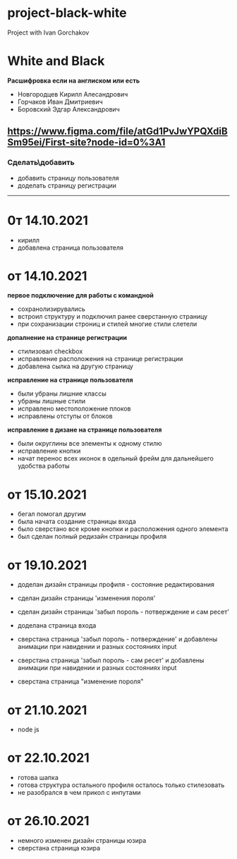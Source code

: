 # project-black-white
 Project with Ivan Gorchakov


# White and Black
**Расшифровка если на англиском или есть**

- Новгородцев Кирилл Алесандрович
- Горчаков Иван Дмитриевич
- Боровский Эдгар Александрович 

https://www.figma.com/file/atGd1PvJwYPQXdiBSm95ei/First-site?node-id=0%3A1
---

### Сделать\добавить

- добавить страницу пользователя
- доделать страницу регистрации 

---

# 0т 14.10.2021
  - кирилл
- добавлена страница пользователя

# от 14.10.2021

  **первое подключение для работы с командной**

  - сохранолизирувались 
  - встроил структуру и подключил ранее сверстанную страницу
  - при сохранизации строниц и стилей многие стили слетели

  **допалнение на странице регистрации**

  - стилизовал checkbox
  - исправление расположения на странице регистрации
  - добавлена сылка на другую страницу
  
  **исправление на странице пользователя**

  - были убраны лишние классы 
  - убраны лишные стили 
  - исправлено местоположение плоков
  - исправлены отступы от блоков

  **исправление в дизане на странице пользователя**

  - были округлины все элементы к одному стилю
  - исправление кнопки
  - начат перенос всех иконок в одельный фрейм для дальнейшего удобства работы

# от 15.10.2021

  - бегал помогал другим
  - была начата создание страницы входа
  - было сверстано все кроме кнопки и расположения одного элемента
  - был сделан полный редизайн страницы профиля
  
# от 19.10.2021

  - доделан дизайн страницы профиля - состояние редактирования
  - сделан дизайн страницы 'изменения пороля'
  - сделан дизайн страницы 'забыл пороль - потверждение и сам ресет'

  - доделана страница входа
  - сверстана страница 'забыл пороль - потверждение' и добавлены анимации при навидении и разных состояниях input
  - сверстана страница 'забыл пороль - сам ресет' и добавлены анимации при навидении и разных состояниях input
  - сверстана страница "изменение пороля"

# от 21.10.2021

 - node js

# от 22.10.2021

 - готова шапка 
 - готова структура остального профиля осталось только стилезовать
 - не разобрался в чем прикол с инпутами

# от 26.10.2021
  - немного изменен дизайн страницы юзира
  - сверстана страница юзира